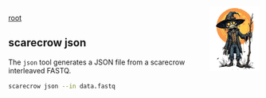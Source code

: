<img style="float:right;width:100px;" src="../img/scarecrow.png" alt="scarecrow"/>

[root](root.md)

## scarecrow json
The `json` tool generates a JSON file from a scarecrow interleaved FASTQ.

```bash
scarecrow json --in data.fastq
```
